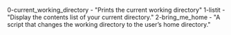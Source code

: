 0-current_working_directory - "Prints the current working directory"
1-listit - "Display the contents list of your current directory."
2-bring_me_home - "A script that changes the working directory to the user’s home directory."
